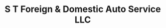 ---
title: "S T Foreign & Domestic Auto Service LLC"
url: /akron/s-t-foreign-and-domestic-auto-service-llc/
shop: car repair
---